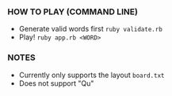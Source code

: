 ### HOW TO PLAY (COMMAND LINE)
- Generate valid words first `ruby validate.rb`
- Play! `ruby app.rb <WORD>`

### NOTES
- Currently only supports the layout `board.txt`
- Does not support "Qu"

